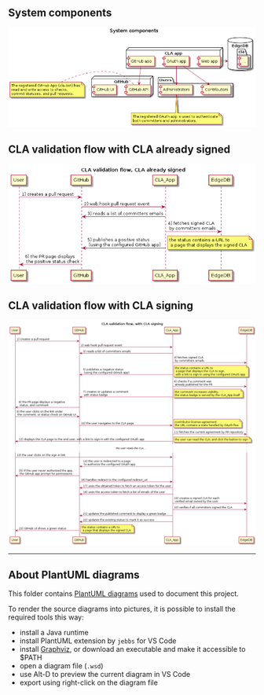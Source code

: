## System components
![Components](./components.png)

## CLA validation flow with CLA already signed

![CLA validation flow one](./cla-validation-flow-cla-already-signed.png)

## CLA validation flow with CLA signing

![CLA validation flow two](./cla-validation-flow-with-signing.png)

----

## About PlantUML diagrams
This folder contains [PlantUML diagrams](https://plantuml.com) used to document this project.

To render the source diagrams into pictures, it is possible to install the required tools this way:
* install a Java runtime
* install PlantUML extension by `jebbs` for VS Code
* install [Graphviz](https://graphviz.org/download/), or download an executable and make it accessible to $PATH
* open a diagram file (`.wsd`)
* use Alt-D to preview the current diagram in VS Code
* export using right-click on the diagram file

